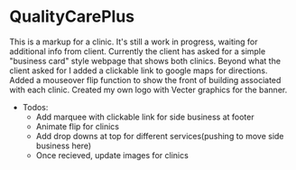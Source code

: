 # QualityCarePlus
This is a markup for a clinic. It's still a work in progress, waiting for additional info from client.
Currently the client has asked for a simple "business card" style webpage that shows both clinics.
Beyond what the client asked for I added a clickable link to google maps for directions. Added a
mouseover flip function to show the front of building associated with each clinic. Created my own logo 
with Vecter graphics for the banner.
- Todos:
  - Add marquee with clickable link for side business at footer
  - Animate flip for clinics
  - Add drop downs at top for different services(pushing to move side business here)
  - Once recieved, update images for clinics
